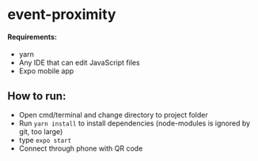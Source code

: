 # event-proximity
#### Requirements:
- yarn
- Any IDE that can edit JavaScript files
- Expo mobile app

## How to run:
- Open cmd/terminal and change directory to project folder
- Run `yarn install` to install dependencies (node-modules is ignored by git, too large)
- type `expo start`
- Connect through phone with QR code
